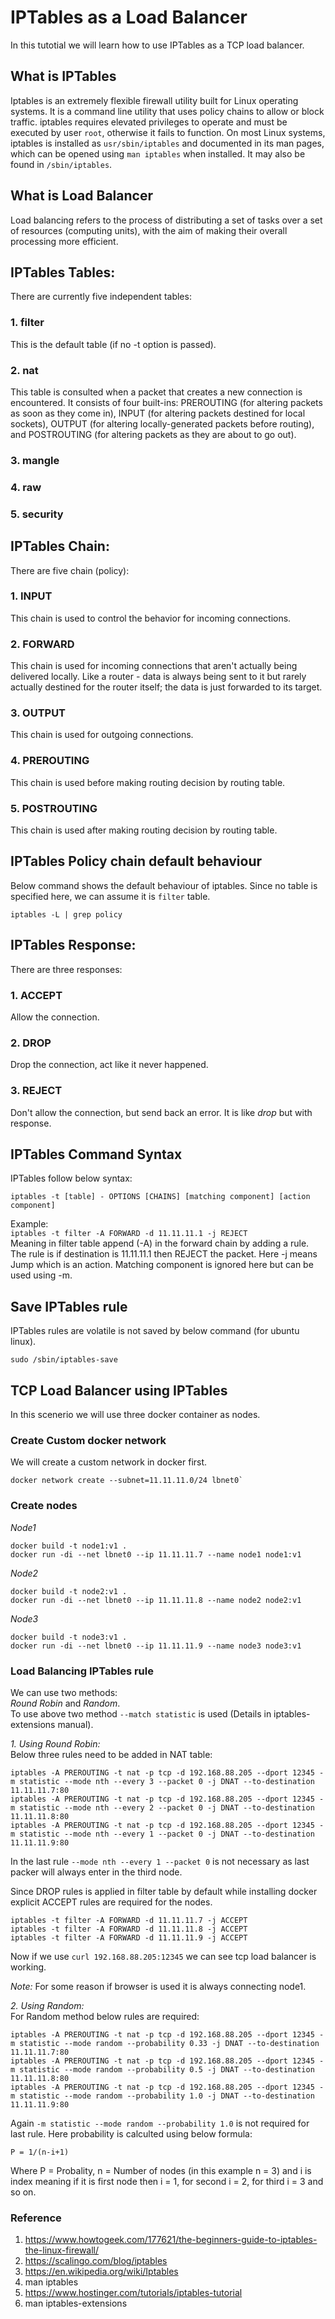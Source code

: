 # IPTables as a Load Balancer
 In this tutotial we will learn how to use IPTables as a TCP load balancer.

## What is IPTables
 Iptables is an extremely flexible firewall utility built for Linux operating systems. It is a command line utility that uses policy chains to allow or block traffic. iptables requires elevated privileges to operate and must be executed by user `root`, otherwise it fails to function. On most Linux systems, iptables is installed as `usr/sbin/iptables` and documented in its man pages, which can be opened using `man iptables` when installed. It may also be found in `/sbin/iptables`.

## What is Load Balancer
Load balancing refers to the process of distributing a set of tasks over a set of resources (computing units), with the aim of making their overall processing more efficient.

## IPTables Tables:
There are currently five independent tables:

### 1. filter
This is the default table (if no -t option is passed).

### 2. nat
This  table is consulted when a packet that creates a new connection is encountered.  It consists of four built-ins: PREROUTING (for altering packets as soon as they come in), INPUT (for altering packets destined for local sockets), OUTPUT (for altering locally-generated packets before routing), and POSTROUTING (for altering packets as they are about to go out).

### 3. mangle
### 4. raw
### 5. security

## IPTables Chain:
 There are five chain (policy):

### 1. INPUT
 This chain is used to control the behavior for incoming connections.

### 2. FORWARD
 This chain is used for incoming connections that aren't actually being delivered locally. Like a router - data is always being sent to it but rarely actually destined for the router itself; the data is just forwarded to its target.

### 3. OUTPUT
This chain is used for outgoing connections.  

### 4. PREROUTING
This chain is used before making routing decision by routing table.

### 5. POSTROUTING
This chain is used after making routing decision by routing table.

## IPTables Policy chain default behaviour
Below command shows the default behaviour of iptables. Since no table is specified here, we can assume it is `filter` table.
```
iptables -L | grep policy
```

## IPTables Response:
There are three responses:

### 1. ACCEPT
Allow the connection.

### 2. DROP
Drop the connection, act like it never happened.

### 3. REJECT
Don't allow the connection, but send back an error. It is like *drop* but with response.

## IPTables Command Syntax
IPTables follow below syntax:
```
iptables -t [table] - OPTIONS [CHAINS] [matching component] [action component]
```
Example: <br />
`iptables -t filter -A FORWARD -d 11.11.11.1 -j REJECT`
<br /> Meaning in filter table append (-A) in the forward chain by adding a rule. The rule is if destination is 11.11.11.1 then REJECT the packet. Here -j means Jump which is an action. Matching component is ignored here but can be used using -m.


## Save IPTables rule
IPTables rules are volatile is not saved by below command (for ubuntu linux).
```
sudo /sbin/iptables-save
```

## TCP Load Balancer using IPTables
In this scenerio we will use three docker container as nodes.


### Create Custom docker network
We will create a custom network in docker first.
```
docker network create --subnet=11.11.11.0/24 lbnet0`
```
### Create nodes

*Node1*
```
docker build -t node1:v1 .
docker run -di --net lbnet0 --ip 11.11.11.7 --name node1 node1:v1
```

*Node2*
```
docker build -t node2:v1 .
docker run -di --net lbnet0 --ip 11.11.11.8 --name node2 node2:v1
```

*Node3*

```
docker build -t node3:v1 .
docker run -di --net lbnet0 --ip 11.11.11.9 --name node3 node3:v1
```

### Load Balancing IPTables rule
We can use two methods: <br /> 
*Round Robin* and *Random*. <br />
To use above two method `--match statistic` is used (Details in iptables-extensions manual).

*1. Using Round Robin:* <br />
Below three rules need to be added in NAT table:

```
iptables -A PREROUTING -t nat -p tcp -d 192.168.88.205 --dport 12345 -m statistic --mode nth --every 3 --packet 0 -j DNAT --to-destination 11.11.11.7:80
iptables -A PREROUTING -t nat -p tcp -d 192.168.88.205 --dport 12345 -m statistic --mode nth --every 2 --packet 0 -j DNAT --to-destination 11.11.11.8:80
iptables -A PREROUTING -t nat -p tcp -d 192.168.88.205 --dport 12345 -m statistic --mode nth --every 1 --packet 0 -j DNAT --to-destination 11.11.11.9:80
```
In the last rule `--mode nth --every 1 --packet 0` is not necessary as last packer will always enter in the third node.

Since DROP rules is applied in filter table by default while installing docker explicit ACCEPT rules are required for the nodes.
```
iptables -t filter -A FORWARD -d 11.11.11.7 -j ACCEPT
iptables -t filter -A FORWARD -d 11.11.11.8 -j ACCEPT
iptables -t filter -A FORWARD -d 11.11.11.9 -j ACCEPT
```

Now if we use `curl 192.168.88.205:12345` we can see tcp load balancer is working. 

*Note:* For some reason if browser is used it is always connecting node1. 

*2. Using Random:* <br />
For Random method below rules are required:
```
iptables -A PREROUTING -t nat -p tcp -d 192.168.88.205 --dport 12345 -m statistic --mode random --probability 0.33 -j DNAT --to-destination 11.11.11.7:80
iptables -A PREROUTING -t nat -p tcp -d 192.168.88.205 --dport 12345 -m statistic --mode random --probability 0.5 -j DNAT --to-destination 11.11.11.8:80
iptables -A PREROUTING -t nat -p tcp -d 192.168.88.205 --dport 12345 -m statistic --mode random --probability 1.0 -j DNAT --to-destination 11.11.11.9:80
```
Again `-m statistic --mode random --probability 1.0` is not required for last rule. 
Here probability is calculted using below formula:
```
P = 1/(n-i+1)
```
Where P = Probality, n = Number of nodes (in this example n = 3) and i is index meaning if it is first node then i = 1, for second i = 2, for third i = 3 and so on.


### Reference
1. https://www.howtogeek.com/177621/the-beginners-guide-to-iptables-the-linux-firewall/
2. https://scalingo.com/blog/iptables
3. https://en.wikipedia.org/wiki/Iptables
4. man iptables
5. https://www.hostinger.com/tutorials/iptables-tutorial
6. man iptables-extensions

